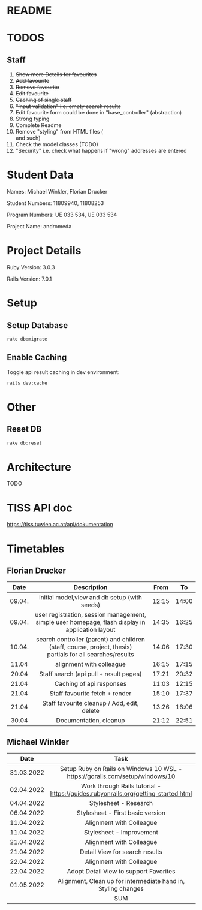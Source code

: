 # README

<!--- This README would normally document whatever steps are necessary to get the
application up and running.

Things you may want to cover:

* Ruby version

* System dependencies

* Configuration

* Database creation

* Database initialization

* How to run the test suite

* Services (job queues, cache servers, search engines, etc.)

* Deployment instructions

* ... --->

# TODOS

Staff
--------------

1. ~~Show more Details for favourites~~
2. ~~Add favourite~~
3. ~~Remove favourite~~
4. ~~Edit favourite~~
5. ~~Caching of single staff~~
6. ~~"Input validation" i.e. empty search results~~
7. Edit favourite form could be done in "base_controller" (abstraction)
8. Strong typing
9. Complete Readme
10. Remove "styling" from HTML files (<br> and such)
11. Check the model classes (TODO)
12. "Security" i.e. check what happens if "wrong" addresses are entered

# Student Data

Names: Michael Winkler, Florian Drucker

Student Numbers: 11809940, 11808253

Program Numbers: UE 033 534, UE 033 534

Project Name: andromeda

# Project Details

Ruby Version: 3.0.3

Rails Version: 7.0.1


# Setup

## Setup Database

```sh
rake db:migrate
```

## Enable Caching

Toggle api result caching in dev environment:
```sh
rails dev:cache
```

# Other

## Reset DB
```sh
rake db:reset
```


# Architecture

TODO


# TISS API doc

https://tiss.tuwien.ac.at/api/dokumentation



# Timetables

## Florian Drucker

|  Date  |                                                   Description                                                   | From  |  To   |
|:------:|:---------------------------------------------------------------------------------------------------------------:|:-----:|:-----:|
| 09.04. |                                  initial model,view and db setup (with seeds)                                   | 12:15 | 14:00 |
| 09.04. |        user registration, session management, simple user homepage, flash display in application layout         | 14:35 | 16:25 |
| 10.04. | search controller (parent) and children (staff, course, project, thesis) <br/>partials for all searches/results | 14:06 | 17:30 |
| 11.04  |                                            alignment with colleague                                             | 16:15 | 17:15 |
| 20.04  |                                     Staff search (api pull + result pages)                                      | 17:21 | 20:32 |
| 21.04  |                                            Caching of api responses                                             | 11:03 | 12:15 |
| 21.04  |                                         Staff favourite fetch + render                                          | 15:10 | 17:37 |
| 21.04  |                                   Staff favourite cleanup / Add, edit, delete                                   | 13:26 | 16:06 |
| 30.04  |                                             Documentation, cleanup                                              | 21:12 | 22:51 |

## Michael Winkler

|    Date     |                                       Task                                        | Amount |
|:-----------:|:---------------------------------------------------------------------------------:|:------:|
| 31.03.2022  |   Setup Ruby on Rails on Windows 10 WSL - https://gorails.com/setup/windows/10    |   1h   |
| 02.04.2022  | Work through Rails tutorial - https://guides.rubyonrails.org/getting_started.html |   2h   |
| 04.04.2022  |                               Stylesheet - Research                               |   1h   |
| 06.04.2022  |                         Stylesheet - First basic version                          |  1.5h  |
| 11.04.2022  |                             Alignment with Colleague                              |   1h   |
| 11.04.2022  |                             Stylesheet - Improvement                              |   2h   |
| 21.04.2022  |                             Alignment with Colleague                              |   1h   |
| 21.04.2022  |                          Detail View for search results                           |  2.5h  |
| 22.04.2022  |                             Alignment with Colleague                              |  0.5h  |
| 22.04.2022  |                      Adopt Detail View to support Favorites                       |  1.5h  |
| 01.05.2022  |           Alignment, Clean up for intermediate hand in, Styling changes           |   1h   |
|             |                                        SUM                                        |  15h   |
